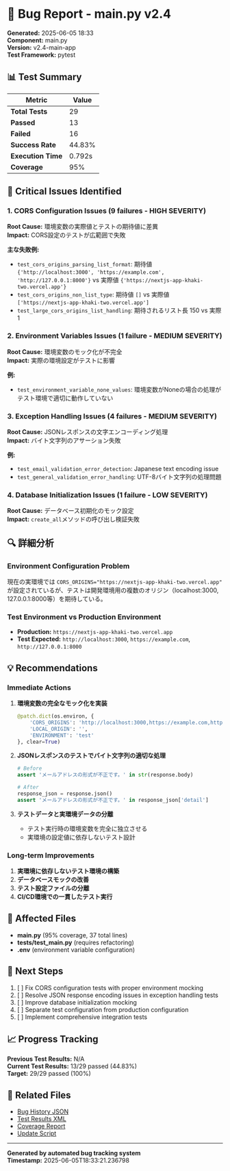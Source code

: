 # 🐛 Bug Report - main.py v2.4

**Generated:** 2025-06-05 18:33  
**Component:** main.py  
**Version:** v2.4-main-app  
**Test Framework:** pytest  

## 📊 Test Summary

| Metric | Value |
|--------|-------|
| **Total Tests** | 29 |
| **Passed** | 13 |
| **Failed** | 16 |
| **Success Rate** | 44.83% |
| **Execution Time** | 0.792s |
| **Coverage** | 95% |

## 🚨 Critical Issues Identified

### 1. CORS Configuration Issues (9 failures - HIGH SEVERITY)

**Root Cause:** 環境変数の実際値とテストの期待値に差異  
**Impact:** CORS設定のテストが広範囲で失敗

**主な失敗例:**
- `test_cors_origins_parsing_list_format`: 期待値 `{'http://localhost:3000', 'https://example.com', 'http://127.0.0.1:8000'}` vs 実際値 `{'https://nextjs-app-khaki-two.vercel.app'}`
- `test_cors_origins_non_list_type`: 期待値 `[]` vs 実際値 `['https://nextjs-app-khaki-two.vercel.app']`
- `test_large_cors_origins_list_handling`: 期待されるリスト長 150 vs 実際 1

### 2. Environment Variables Issues (1 failure - MEDIUM SEVERITY)

**Root Cause:** 環境変数のモック化が不完全  
**Impact:** 実際の環境設定がテストに影響

**例:**
- `test_environment_variable_none_values`: 環境変数がNoneの場合の処理がテスト環境で適切に動作していない

### 3. Exception Handling Issues (4 failures - MEDIUM SEVERITY)

**Root Cause:** JSONレスポンスの文字エンコーディング処理  
**Impact:** バイト文字列のアサーション失敗

**例:**
- `test_email_validation_error_detection`: Japanese text encoding issue
- `test_general_validation_error_handling`: UTF-8バイト文字列の処理問題

### 4. Database Initialization Issues (1 failure - LOW SEVERITY)

**Root Cause:** データベース初期化のモック設定  
**Impact:** `create_all`メソッドの呼び出し検証失敗

## 🔍 詳細分析

### Environment Configuration Problem
現在の実環境では `CORS_ORIGINS="https://nextjs-app-khaki-two.vercel.app"` が設定されているが、テストは開発環境用の複数のオリジン（localhost:3000, 127.0.0.1:8000等）を期待している。

### Test Environment vs Production Environment
- **Production:** `https://nextjs-app-khaki-two.vercel.app`
- **Test Expected:** `http://localhost:3000`, `https://example.com`, `http://127.0.0.1:8000`

## 💡 Recommendations

### Immediate Actions
1. **環境変数の完全なモック化を実装**
   ```python
   @patch.dict(os.environ, {
       'CORS_ORIGINS': 'http://localhost:3000,https://example.com,http://127.0.0.1:8000',
       'LOCAL_ORIGIN': '',
       'ENVIRONMENT': 'test'
   }, clear=True)
   ```

2. **JSONレスポンスのテストでバイト文字列の適切な処理**
   ```python
   # Before
   assert 'メールアドレスの形式が不正です。' in str(response.body)
   
   # After
   response_json = response.json()
   assert 'メールアドレスの形式が不正です。' in response_json['detail']
   ```

3. **テストデータと実環境データの分離**
   - テスト実行時の環境変数を完全に独立させる
   - 実環境の設定値に依存しないテスト設計

### Long-term Improvements
1. **実環境に依存しないテスト環境の構築**
2. **データベースモックの改善**
3. **テスト設定ファイルの分離**
4. **CI/CD環境での一貫したテスト実行**

## 📁 Affected Files

- **main.py** (95% coverage, 37 total lines)
- **tests/test_main.py** (requires refactoring)
- **.env** (environment variable configuration)

## 🎯 Next Steps

1. [ ] Fix CORS configuration tests with proper environment mocking
2. [ ] Resolve JSON response encoding issues in exception handling tests
3. [ ] Improve database initialization mocking
4. [ ] Separate test configuration from production configuration
5. [ ] Implement comprehensive integration tests

## 📈 Progress Tracking

**Previous Test Results:** N/A  
**Current Test Results:** 13/29 passed (44.83%)  
**Target:** 29/29 passed (100%)  

## 🔗 Related Files

- [Bug History JSON](./bug_history.json)
- [Test Results XML](./test_results/current/test_results_main.xml)
- [Coverage Report](./coverage.xml)
- [Update Script](./update_main_bug_history.py)

---

**Generated by automated bug tracking system**  
**Timestamp:** 2025-06-05T18:33:21.236798

